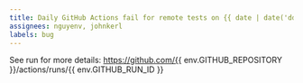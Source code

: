 ```yaml
---
title: Daily GitHub Actions fail for remote tests on {{ date | date('ddd, MMMM Do YYYY') }}
assignees: nguyenv, johnkerl
labels: bug
---
```


See run for more details:
https://github.com/{{ env.GITHUB_REPOSITORY }}/actions/runs/{{ env.GITHUB_RUN_ID }}
